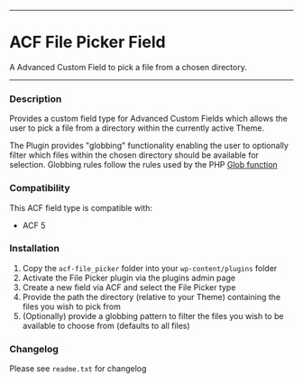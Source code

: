 -----------------------

# ACF File Picker Field

A Advanced Custom Field to pick a file from a chosen directory.

-----------------------

### Description

Provides a custom field type for Advanced Custom Fields which allows the user to pick a file from a directory within the currently active Theme.

The Plugin provides "globbing" functionality enabling the user to optionally filter which files within the chosen directory should be available for selection. Globbing rules follow the rules used by the 
PHP [Glob function](http://php.net/manual/en/function.glob.php)

### Compatibility

This ACF field type is compatible with:
* ACF 5


### Installation

1. Copy the `acf-file_picker` folder into your `wp-content/plugins` folder
2. Activate the File Picker plugin via the plugins admin page
3. Create a new field via ACF and select the File Picker type
4. Provide the path the directory (relative to your Theme) containing the files you wish to pick from
5. (Optionally) provide a globbing pattern to filter the files you wish to be available to choose from (defaults to all files)

### Changelog
Please see `readme.txt` for changelog
